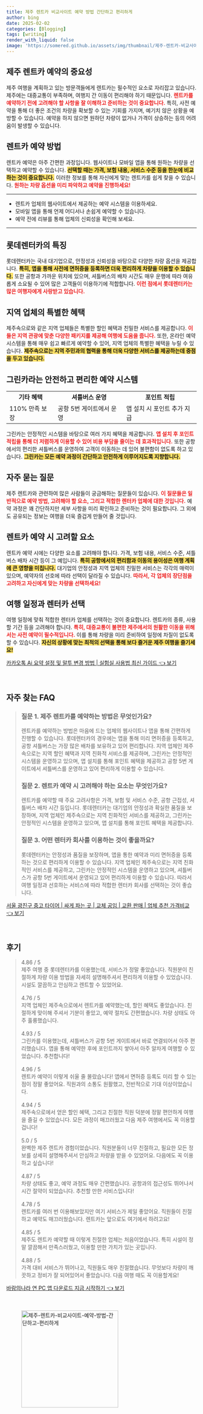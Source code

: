 ```yaml
---
title: 제주 렌트카 비교사이트 예약 방법 간단하고 편리하게
author: bing
date: 2025-02-02
categories: [Blogging]
tags: [writing]
render_with_liquid: false
image: 'https://somered.github.io/assets/img/thumbnail/제주-렌트카-비교사이트-예약-방법-간단하고-편리하게.webp'
---
```



<h2 id='제주 렌트카 예약의 중요성'>제주 렌트카 예약의 중요성</h2>

<p>제주 여행을 계획하고 있는 방문객들에게 렌트카는 필수적인 요소로 자리잡고 있습니다. 제주에는 대중교통이 부족하며, 여행지 간 이동이 편리해야 하기 때문입니다. <b><span style="color: #ee2323;">렌트카를 예약하기 전에 고려해야 할 사항을 잘 이해하고 준비하는 것이 중요합니다.</span></b> 특히, 사전 예약을 통해 더 좋은 조건의 차량을 확보할 수 있는 기회를 가지며, 예기치 않은 상황을 예방할 수 있습니다. 예약을 하지 않으면 원하던 차량이 없거나 가격이 상승하는 등의 어려움이 발생할 수 있습니다.</p>

<h2 id='렌트카 예약 방법'>렌트카 예약 방법</h2>

<p>렌트카 예약은 아주 간편한 과정입니다. 웹사이트나 모바일 앱을 통해 원하는 차량을 선택하고 예약할 수 있습니다. <b><span style="background-color: #ffe066;">선택할 때는 가격, 보험 내용, 서비스 수준 등을 한눈에 비교하는 것이 중요합니다.</span></b> 이러한 정보를 통해 자신에게 맞는 렌트카를 쉽게 찾을 수 있습니다. <b><span style="color: #ee2323;">원하는 차량 옵션을 미리 파악하고 예약을 진행하세요!</span></b></p>

<hr />

<ul>
    <li>렌트카 업체의 웹사이트에서 제공하는 예약 시스템을 이용하세요.</li>
    <li>모바일 앱을 통해 언제 어디서나 손쉽게 예약할 수 있습니다.</li>
    <li>예약 전에 리뷰를 통해 업체의 신뢰성을 확인해 보세요.</li>
</ul>

<hr />

<h2 id='롯데렌터카의 특징'>롯데렌터카의 특징</h2>

<p>롯데렌터카는 국내 대기업으로, 안정성과 신뢰성을 바탕으로 다양한 차량 옵션을 제공합니다. <b><span style="background-color: #ffe066;">특히, 앱을 통해 사전에 면허증을 등록하면 더욱 편리하게 차량을 이용할 수 있습니다.</span></b> 또한 공항과 가까운 위치에 있으며, 셔틀버스의 배차 시간도 매우 운행에 따라 여유롭게 소요될 수 있어 많은 고객들이 이용하기에 적합합니다. <b><span style="color: #ee2323;">이런 점에서 롯데렌터카는 많은 여행자에게 사랑받고 있습니다.</span></b></p>

<h2 id='지역 업체의 특별한 혜택'>지역 업체의 특별한 혜택</h2>

<p>제주속으로와 같은 지역 업체들은 특별한 할인 혜택과 친밀한 서비스를 제공합니다. <b><span style="color: #ee2323;">이들은 지역 관광에 맞춘 다양한 패키지를 제공해 여행에 도움을 줍니다.</span></b> 또한, 온라인 예약 시스템을 통해 매우 쉽고 빠르게 예약할 수 있어, 지역 업체의 특별한 혜택을 누릴 수 있습니다. <b><span style="background-color: #ffe066;">제주속으로는 지역 주민과의 협력을 통해 더욱 다양한 서비스를 제공하는데 중점을 두고 있습니다.</span></b></p>

<h2 id='그린카의 예약 시스템'>그린카라는 안전하고 편리한 예약 시스템</h2>

<table>
    <tr>
        <td style="text-align: center; height: 17px;"><b>기타 혜택</b></td>
        <td style="text-align: center; height: 17px;"><b>셔틀버스 운영</b></td>
        <td style="text-align: center; height: 17px;"><b>포인트 적립</b></td>
    </tr>
    <tr>
        <td>110% 만족 보장</td>
        <td>공항 5번 게이트에서 운영</td>
        <td>앱 설치 시 포인트 추가 지급</td>
    </tr>
</table>

<p>그린카는 안정적인 시스템을 바탕으로 여러 가지 혜택을 제공합니다. <b><span style="color: #ee2323;">앱 설치 후 포인트 적립을 통해 더 저렴하게 이용할 수 있어 비용 부담을 줄이는 데 효과적입니다.</span></b> 또한 공항에서의 편리한 셔틀버스를 운영하여 고객이 이동하는 데 있어 불편함이 없도록 하고 있습니다. <b><span style="background-color: #ffe066;">그린카는 모든 예약 과정이 간단하고 안전하게 이루어지도록 지향합니다.</span></b></p>

<h2 id='자주 묻는 질문'>자주 묻는 질문</h2>

<p>제주 렌트카와 관련하여 많은 사람들이 궁금해하는 질문들이 있습니다. <b><span style="color: #ee2323;">이 질문들은 일반적으로 예약 방법, 고려해야 할 요소, 그리고 적합한 렌터카 업체에 대한 것입니다.</span></b> 예약 과정은 꽤 간단하지만 세부 사항을 미리 확인하고 준비하는 것이 필요합니다. 그 외에도 공유되는 정보는 여행을 더욱 즐겁게 만들어 줄 것입니다.</p>

<h2 id='렌트카 예약 시 고려할 요소'>렌트카 예약 시 고려할 요소</h2>

<p>렌트카 예약 시에는 다양한 요소를 고려해야 합니다. 가격, 보험 내용, 서비스 수준, 셔틀버스 배차 시간 등이 그 예입니다. <b><span style="background-color: #ffe066;">특히 공항에서의 편리함과 이동의 용이성은 여행 계획에 큰 영향을 미칩니다.</span></b> 대기업의 안정성과 지역 업체의 친밀한 서비스는 각각의 매력이 있으며, 예약자의 선호에 따라 선택이 달라질 수 있습니다. <b><span style="color: #ee2323;">따라서, 각 업체의 장단점을 고려하고 자신에게 맞는 차량을 선택하세요!</span></b></p>

<h2 id='여행 일정과 렌터카 선택'>여행 일정과 렌터카 선택</h2>

<p>여행 일정에 맞춰 적합한 렌터카 업체를 선택하는 것이 중요합니다. 렌트카의 종류, 사용할 기간 등을 고려해야 합니다. <b><span style="color: #ee2323;">특히, 대중교통이 불편한 제주에서의 원활한 이동을 위해서는 사전 예약이 필수적입니다.</span></b> 이를 통해 차량을 미리 준비하여 일정에 차질이 없도록 할 수 있습니다. <b><span style="background-color: #ffe066;">자신의 상황에 맞는 최적의 선택을 통해 보다 즐거운 제주 여행을 즐기세요!</span></b></p>


<p><a class="click-button" title="카카오톡 Ai 요약 설정 및 말투 변경 방법 | 실험실 사용법 최신 가이드" href="https://somered.github.io/posts/%EC%B9%B4%EC%B9%B4%EC%98%A4%ED%86%A1-Ai-%EC%9A%94%EC%95%BD-%EC%84%A4%EC%A0%95-%EB%B0%8F-%EB%A7%90%ED%88%AC-%EB%B3%80%EA%B2%BD-%EB%B0%A9%EB%B2%95-%EC%8B%A4%ED%97%98%EC%8B%A4-%EC%82%AC%EC%9A%A9%EB%B2%95-%EC%B5%9C%EC%8B%A0-%EA%B0%80%EC%9D%B4%EB%93%9C/" rel="dofollow">카카오톡 Ai 요약 설정 및 말투 변경 방법 | 실험실 사용법 최신 가이드 👈 보기</a></p><br>
<h2 id='자주_찾는_FAQ'>자주 찾는 FAQ</h2>
<div itemscope="" itemtype="https://schema.org/FAQPage"> 
<blockquote> 
<div itemscope="" itemprop="mainEntity" itemtype="https://schema.org/Question"> 
<h3 itemprop="name">질문 1. 제주 렌트카를 예약하는 방법은 무엇인가요?</h3> 
<div itemscope="" itemprop="acceptedAnswer" itemtype="https://schema.org/Answer"> 
<span itemprop="text"> 
<p>렌트카를 예약하는 방법은 마음에 드는 업체의 웹사이트나 앱을 통해 간편하게 진행할 수 있습니다. 롯데렌터카의 경우에는 앱을 통해 미리 면허증을 등록하고, 공항 셔틀버스는 가장 많은 배차를 보유하고 있어 편리합니다. 지역 업체인 제주속으로는 지역 할인 혜택과 지역 친화적 서비스를 제공하며, 그린카는 안정적인 시스템을 운영하고 있으며, 앱 설치를 통해 포인트 혜택을 제공하고 공항 5번 게이트에서 셔틀버스를 운영하고 있어 편리하게 이용할 수 있습니다.</p> 
</span> 
</div> 
</div> 
<div itemscope="" itemprop="mainEntity" itemtype="https://schema.org/Question"> 
<h3 itemprop="name">질문 2. 렌트카 예약 시 고려해야 하는 요소는 무엇인가요?</h3> 
<div itemscope="" itemprop="acceptedAnswer" itemtype="https://schema.org/Answer"> 
<span itemprop="text"> 
<p>렌트카를 예약할 때 주요 고려사항은 가격, 보험 및 서비스 수준, 공항 근접성, 셔틀버스 배차 시간 등입니다. 롯데렌터카는 대기업의 안정성과 확실한 품질을 보장하며, 지역 업체인 제주속으로는 지역 친화적인 서비스를 제공하고, 그린카는 안정적인 시스템을 운영하고 있으며, 앱 설치를 통해 포인트 혜택을 제공합니다.</p> 
</span> 
</div> 
</div> 
<div itemscope="" itemprop="mainEntity" itemtype="https://schema.org/Question"> 
<h3 itemprop="name">질문 3. 어떤 렌터카 회사를 이용하는 것이 좋을까요?</h3> 
<div itemscope="" itemprop="acceptedAnswer" itemtype="https://schema.org/Answer"> 
<span itemprop="text"> 
<p>롯데렌터카는 안정성과 품질을 보장하며, 앱을 통한 예약과 미리 면허증을 등록하는 것으로 편리하게 이용할 수 있습니다. 지역 업체인 제주속으로는 지역 친화적인 서비스를 제공하고, 그린카는 안정적인 시스템을 운영하고 있으며, 셔틀버스가 공항 5번 게이트에서 운영되고 있어 편리하게 이용할 수 있습니다. 따라서 여행 일정과 선호하는 서비스에 따라 적합한 렌터카 회사를 선택하는 것이 좋습니다.</p> 
</span> 
</div> 
</div> 
</blockquote> 
</div>
<p><a class="click-button" title="서울 광진구 중고 타이어 | 싸게 파는 곳 | 교체 공임 | 교환 판매 | 업체 추천 가격비교" href="https://somered.github.io/posts/%EC%84%9C%EC%9A%B8-%EA%B4%91%EC%A7%84%EA%B5%AC-%EC%A4%91%EA%B3%A0-%ED%83%80%EC%9D%B4%EC%96%B4-%EC%8B%B8%EA%B2%8C-%ED%8C%8C%EB%8A%94-%EA%B3%B3-%EA%B5%90%EC%B2%B4-%EA%B3%B5%EC%9E%84-%EA%B5%90%ED%99%98-%ED%8C%90%EB%A7%A4-%EC%97%85%EC%B2%B4-%EC%B6%94%EC%B2%9C-%EA%B0%80%EA%B2%A9%EB%B9%84%EA%B5%90/" rel="dofollow">서울 광진구 중고 타이어 | 싸게 파는 곳 | 교체 공임 | 교환 판매 | 업체 추천 가격비교 👈 보기</a></p><br>
<h2 id='후기'>후기</h2>
<div itemscope itemtype="https://schema.org/Product">
  <blockquote>
  <div itemprop="review" itemscope itemtype="https://schema.org/Review">
      <div itemprop="reviewRating" itemscope itemtype="https://schema.org/Rating"> <span itemprop="ratingValue">4.86</span> / <span itemprop="bestRating">5</span> </div>
      <span itemprop="reviewBody">제주 여행 중 롯데렌터카를 이용했는데, 서비스가 정말 좋았습니다. 직원분이 친절하게 차량 이용 방법을 자세히 설명해주셔서 편리하게 이용할 수 있었습니다. 시설도 깔끔하고 안심하고 렌트할 수 있었어요.</span>
  </div>
  <br>
  <div itemprop="review" itemscope itemtype="https://schema.org/Review">
      <div itemprop="reviewRating" itemscope itemtype="https://schema.org/Rating"> <span itemprop="ratingValue">4.76</span> / <span itemprop="bestRating">5</span> </div>
      <span itemprop="reviewBody">지역 업체인 제주속으로에서 렌트카를 예약했는데, 할인 혜택도 좋았습니다. 친절하게 맞이해 주셔서 기분이 좋았고, 예약 절차도 간편했습니다. 차량 상태도 아주 훌륭했습니다.</span>
  </div>
  <br>
  <div itemprop="review" itemscope itemtype="https://schema.org/Review">
      <div itemprop="reviewRating" itemscope itemtype="https://schema.org/Rating"> <span itemprop="ratingValue">4.93</span> / <span itemprop="bestRating">5</span> </div>
      <span itemprop="reviewBody">그린카를 이용했는데, 셔틀버스가 공항 5번 게이트에서 바로 연결되어서 아주 편리했습니다. 앱을 통해 예약한 후에 포인트까지 쌓아서 아주 알차게 여행할 수 있었습니다. 추천합니다!</span>
  </div>
  <br>
  <div itemprop="review" itemscope itemtype="https://schema.org/Review">
      <div itemprop="reviewRating" itemscope itemtype="schema.org/Rating"> <span itemprop="ratingValue">4.96</span> / <span itemprop="bestRating">5</span> </div>
      <span itemprop="reviewBody">렌트카 예약이 이렇게 쉬울 줄 몰랐습니다! 앱에서 면허증 등록도 미리 할 수 있는 점이 정말 좋았어요. 직원과의 소통도 원활했고, 전반적으로 기대 이상이었습니다.</span>
  </div>
  <br>
  <div itemprop="review" itemscope itemtype="https://schema.org/Review">
      <div itemprop="reviewRating" itemscope itemtype="schema.org/Rating"> <span itemprop="ratingValue">4.94</span> / <span itemprop="bestRating">5</span> </div>
      <span itemprop="reviewBody">제주속으로에서 얻은 할인 혜택, 그리고 친절한 직원 덕분에 정말 편안하게 여행을 즐길 수 있었습니다. 모든 과정이 매끄러웠고 다음 제주 여행에서도 꼭 이용할 겁니다!</span>
  </div>
  <br>
  <div itemprop="review" itemscope itemtype="https://schema.org/Review">
      <div itemprop="reviewRating" itemscope itemtype="schema.org/Rating"> <span itemprop="ratingValue">5.0</span> / <span itemprop="bestRating">5</span> </div>
      <span itemprop="reviewBody">완벽한 제주 렌트카 경험이었습니다. 직원분들이 너무 친절하고, 필요한 모든 정보를 상세히 설명해주셔서 안심하고 차량을 받을 수 있었어요. 다음에도 꼭 이용하고 싶습니다!</span>
  </div>
  <br>
  <div itemprop="review" itemscope itemtype="https://schema.org/Review">
      <div itemprop="reviewRating" itemscope itemtype="schema.org/Rating"> <span itemprop="ratingValue">4.87</span> / <span itemprop="bestRating">5</span> </div>
      <span itemprop="reviewBody">차량 상태도 좋고, 예약 과정도 매우 간편했습니다. 공항과의 접근성도 뛰어나서 시간 절약이 되었습니다. 추천할 만한 서비스입니다!</span>
  </div>
  <br>
  <div itemprop="review" itemscope itemtype="https://schema.org/Review">
      <div itemprop="reviewRating" itemscope itemtype="schema.org/Rating"> <span itemprop="ratingValue">4.78</span> / <span itemprop="bestRating">5</span> </div>
      <span itemprop="reviewBody">렌트카를 여러 번 이용해보았지만 여기 서비스가 제일 좋았어요. 직원들이 친절하고 예약도 매끄러웠습니다. 렌트카는 앞으로도 여기에서 하려고요!</span>
  </div>
  <br>
  <div itemprop="review" itemscope itemtype="https://schema.org/Review">
      <div itemprop="reviewRating" itemscope itemtype="schema.org/Rating"> <span itemprop="ratingValue">4.85</span> / <span itemprop="bestRating">5</span> </div>
      <span itemprop="reviewBody">제주도 렌트카 예약할 때 이렇게 친절한 업체는 처음이었습니다. 특히 시설이 정말 깔끔해서 만족스러웠고, 이용할 만한 가치가 있는 곳입니다.</span>
  </div>
  <br>
  <div itemprop="review" itemscope itemtype="https://schema.org/Review">
      <div itemprop="reviewRating" itemscope itemtype="schema.org/Rating"> <span itemprop="ratingValue">4.88</span> / <span itemprop="bestRating">5</span> </div>
      <span itemprop="reviewBody">가격 대비 서비스가 뛰어나고, 직원들도 매우 친절했습니다. 무엇보다 차량이 깨끗하고 정비가 잘 되어있어서 좋았습니다. 다음 여행 때도 꼭 이용할게요!</span>
  </div>
  </blockquote>
</div>
<p><a class="click-button" title="바람의나라 연 PC 앱 다운로드 지금 시작하기" href="https://somered.github.io/posts/%EB%B0%94%EB%9E%8C%EC%9D%98%EB%82%98%EB%9D%BC-%EC%97%B0-PC-%EC%95%B1-%EB%8B%A4%EC%9A%B4%EB%A1%9C%EB%93%9C-%EC%A7%80%EA%B8%88-%EC%8B%9C%EC%9E%91%ED%95%98%EA%B8%B0/" rel="dofollow">바람의나라 연 PC 앱 다운로드 지금 시작하기 👈 보기</a></p><br>
<figure class="image"><img src="https://somered.github.io/assets/img/thumbnail/제주-렌트카-비교사이트-예약-방법-간단하고-편리하게.webp" alt="제주-렌트카-비교사이트-예약-방법-간단하고-편리하게" width="256" height="256"></figure>